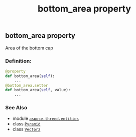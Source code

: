 ﻿---
title: bottom_area property
second_title: Aspose.3D for Python via .NET API References
description: 
type: docs
weight: 100
url: /python-net/aspose.threed.entities/pyramid/bottom_area/
is_root: false
---

## bottom_area property


Area of the bottom cap
### Definition:
```python
@property
def bottom_area(self):
    ...
@bottom_area.setter
def bottom_area(self, value):
    ...
```

### See Also
* module [`aspose.threed.entities`](../../)
* class [`Pyramid`](/3d/python-net/aspose.threed.entities/pyramid)
* class [`Vector2`](/3d/python-net/aspose.threed.utilities/vector2)
